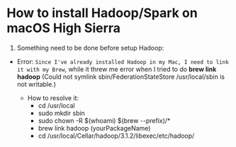 # How to install Hadoop/Spark on macOS High Sierra

1. Something need to be done before setup Hadoop:

- Error: `Since I've already installed Hadoop in my Mac, I need to link it with my Brew`, while it threw me error when I tried to do __brew link hadoop__ (Could not symlink sbin/FederationStateStore /usr/local/sbin is not writable.)

  - How to resolve it:
    - cd /usr/local
    - sudo mkdir sbin
    - sudo chown -R $(whoami) $(brew --prefix)/*
    - brew link hadoop (yourPackageName)
    - cd /usr/local/Cellar/hadoop/3.1.2/libexec/etc/hadoop/
    
